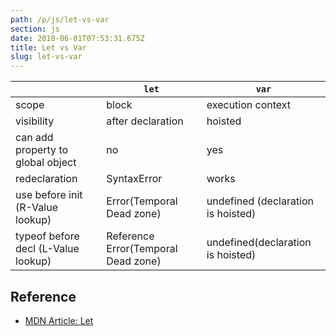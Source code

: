 ```yaml
---
path: /p/js/let-vs-var
section: js
date: 2018-06-01T07:53:31.675Z
title: Let vs Var
slug: let-vs-var
---
```


|    |  `let`  |  `var` |
|---|---|---|
| scope | block | execution context  |
| visibility | after declaration | hoisted |
| can add property to global object | no | yes |
| redeclaration | SyntaxError | works
| use before init (R-Value lookup) | Error(Temporal Dead zone) | undefined (declaration is hoisted)
| typeof before decl (L-Value lookup) | Reference Error(Temporal Dead zone) | undefined(declaration is hoisted) 

## Reference

* [MDN Article: Let](https://developer.mozilla.org/en-US/docs/Web/JavaScript/Reference/Statements/let)
